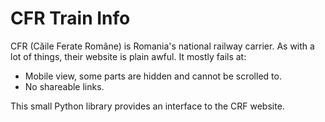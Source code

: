 # CFR Train Info

CFR (Căile Ferate Române) is Romania's national railway carrier. As with a lot of things, their website is plain awful. It mostly fails at:

- Mobile view, some parts are hidden and cannot be scrolled to.
- No shareable links.

This small Python library provides an interface to the CRF website.
